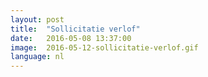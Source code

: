 ```yaml
---
layout: post
title:  "Sollicitatie verlof"
date:   2016-05-08 13:37:00
image:  2016-05-12-sollicitatie-verlof.gif
language: nl
---
```

